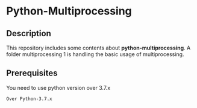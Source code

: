 # Python-Multiprocessing

## Description

This repository includes some contents about **python-multiprocessing**. A folder multiprocessing 1 is handling the basic usage of multiprocessing.


## Prerequisites

You need to use python version over 3.7.x

``
Over Python-3.7.x
``
